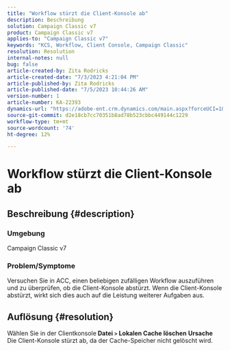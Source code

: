 ```yaml
---
title: "Workflow stürzt die Client-Konsole ab"
description: Beschreibung
solution: Campaign Classic v7
product: Campaign Classic v7
applies-to: "Campaign Classic v7"
keywords: "KCS, Workflow, Client Console, Campaign Classic"
resolution: Resolution
internal-notes: null
bug: false
article-created-by: Zita Rodricks
article-created-date: "7/3/2023 4:21:04 PM"
article-published-by: Zita Rodricks
article-published-date: "7/5/2023 10:44:26 AM"
version-number: 1
article-number: KA-22393
dynamics-url: "https://adobe-ent.crm.dynamics.com/main.aspx?forceUCI=1&pagetype=entityrecord&etn=knowledgearticle&id=2477b499-bd19-ee11-8f6e-6045bd006268"
source-git-commit: d2e18cb7cc70351b8ad78b523cbbc449144c1229
workflow-type: tm+mt
source-wordcount: '74'
ht-degree: 12%

---
```


# Workflow stürzt die Client-Konsole ab

## Beschreibung {#description}


### <b>Umgebung </b>

Campaign Classic v7

### <b>Problem/Symptome</b>

Versuchen Sie in ACC, einen beliebigen zufälligen Workflow auszuführen und zu überprüfen, ob die Client-Konsole abstürzt. Wenn die Client-Konsole abstürzt, wirkt sich dies auch auf die Leistung weiterer Aufgaben aus.






## Auflösung {#resolution}


Wählen Sie in der Clientkonsole<b> Datei `>`  Lokalen Cache löschen</b>
<b>Ursache</b>
Die Client-Konsole stürzt ab, da der Cache-Speicher nicht gelöscht wird.
